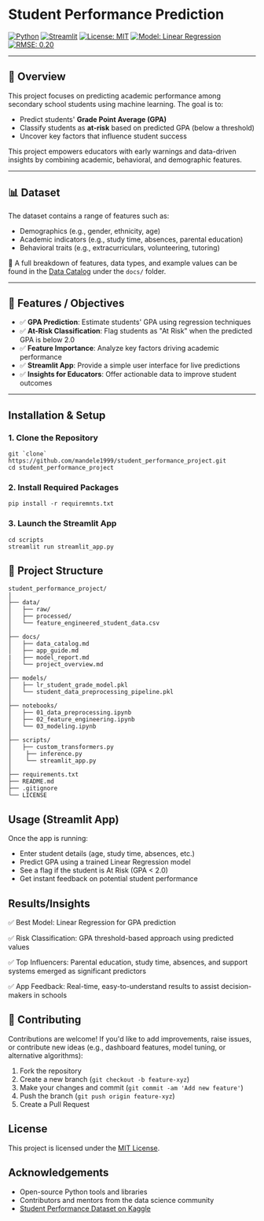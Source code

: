 # Student Performance Prediction

[![Python](https://img.shields.io/badge/Python-3.9-blue.svg)](https://www.python.org/)
[![Streamlit](https://img.shields.io/badge/Built%20with-Streamlit-red)](https://streamlit.io/)
[![License: MIT](https://img.shields.io/badge/License-MIT-yellow.svg)](LICENSE)
[![Model: Linear Regression](https://img.shields.io/badge/Model-Linear%20Regression-blue)](notebooks/03_modeling.ipynb)
[![RMSE: 0.20](https://img.shields.io/badge/RMSE-0.20-brightgreen)](notebooks/03_modeling.ipynb)


---

## 📘 Overview

This project focuses on predicting academic performance among secondary school students using machine learning. The goal is to:

- Predict students' **Grade Point Average (GPA)**
- Classify students as **at-risk** based on predicted GPA (below a threshold)
- Uncover key factors that influence student success

This project empowers educators with early warnings and data-driven insights by combining academic, behavioral, and demographic features.

---

## 📊 Dataset

The dataset contains a range of features such as:

- Demographics (e.g., gender, ethnicity, age)
- Academic indicators (e.g., study time, absences, parental education)
- Behavioral traits (e.g., extracurriculars, volunteering, tutoring)

📄 A full breakdown of features, data types, and example values can be found in the [Data Catalog](docs/data_catalog.md) under the `docs/` folder.

---

## 🎯 Features / Objectives

- ✅ **GPA Prediction**: Estimate students' GPA using regression techniques
- ✅ **At-Risk Classification**: Flag students as "At Risk" when the predicted GPA is below 2.0
- ✅ **Feature Importance**: Analyze key factors driving academic performance
- ✅ **Streamlit App**: Provide a simple user interface for live predictions
- ✅ **Insights for Educators**: Offer actionable data to improve student outcomes

---

## Installation & Setup

### 1. Clone the Repository

```plaintext
git `clone` https://github.com/mandele1999/student_performance_project.git
cd student_performance_project
```

### 2. Install Required Packages

```plaintext
pip install -r requiremnts.txt
```

### 3. Launch the Streamlit App

```plaintext
cd scripts
streamlit run streamlit_app.py
```

## 📁 Project Structure

```plaintext
student_performance_project/
│
├── data/
│   ├── raw/                          
│   ├── processed/                   
│   └── feature_engineered_student_data.csv
│
├── docs/                                                 
│   ├── data_catalog.md
│   ├── app_guide.md
|   ├── model_report.md
│   └── project_overview.md
│
├── models/
│   ├── lr_student_grade_model.pkl
│   └── student_data_preprocessing_pipeline.pkl
│
├── notebooks/
│   ├── 01_data_preprocessing.ipynb  
│   ├── 02_feature_engineering.ipynb 
│   └── 03_modeling.ipynb            
│
├── scripts/
│   ├── custom_transformers.py
│    ├── inference.py
│    └── streamlit_app.py         
│   
├── requirements.txt
├── README.md
├── .gitignore
└── LICENSE
```

## Usage (Streamlit App)

Once the app is running:

- Enter student details (age, study time, absences, etc.)
- Predict GPA using a trained Linear Regression model
- See a flag if the student is At Risk (GPA < 2.0)
- Get instant feedback on potential student performance

## Results/Insights

✅ Best Model: Linear Regression for GPA prediction

✅ Risk Classification: GPA threshold-based approach using predicted values

✅ Top Influencers: Parental education, study time, absences, and support systems emerged as significant predictors

✅ App Feedback: Real-time, easy-to-understand results to assist decision-makers in schools

## 🤝 Contributing

Contributions are welcome! If you'd like to add improvements, raise issues, or contribute new ideas (e.g., dashboard features, model tuning, or alternative algorithms):

1. Fork the repository
2. Create a new branch (`git checkout -b feature-xyz`)
3. Make your changes and commit (`git commit -am 'Add new feature'`)
4. Push the branch (`git push origin feature-xyz`)
5. Create a Pull Request


## License

This project is licensed under the [MIT License](LICENSE).

## Acknowledgements

- Open-source Python tools and libraries
- Contributors and mentors from the data science community
- [Student Performance Dataset on Kaggle](https://www.kaggle.com/datasets/rabieelkharoua/students-performance-dataset)
